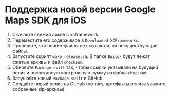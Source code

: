 # Поддержка новой версии Google Maps SDK для iOS

1. Скачайте свежий архив с xcframework.
2. Переместите его содержимое в `Downloaded-XCFrameworks`.
3. Проверьте, что header-файлы не ссылаются на несуществующие файлы.
4. Запустите скрипт `make_release.sh`. В папке `Build/` будут лежат сжатые архивы и файл `checksum`. 
5. Обновите `Package.swift` так, чтобы ссылки указывали на будущий релиз и посчитанную контрольную сумму из файла `checksum`.
6. Запушайте новый `Package.swift` в GitHub.
7. Создайте новый релиз на GitHub (по тэгу, артефакты релиза укажите собранные zip-архивы).